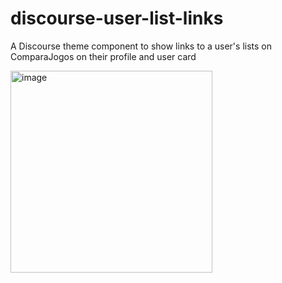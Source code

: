 # discourse-user-list-links

A Discourse theme component to show links to a user's lists on ComparaJogos on their profile and user card

<img width="323" alt="image" src="https://user-images.githubusercontent.com/3530/196008337-d9d6b955-db49-4a54-aaf3-903082a6e286.png">

